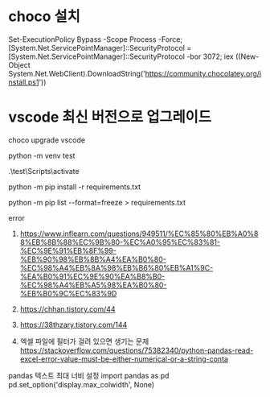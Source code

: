 # choco 설치
Set-ExecutionPolicy Bypass -Scope Process -Force; [System.Net.ServicePointManager]::SecurityProtocol = [System.Net.ServicePointManager]::SecurityProtocol -bor 3072; iex ((New-Object System.Net.WebClient).DownloadString('https://community.chocolatey.org/install.ps1'))

# vscode 최신 버전으로 업그레이드
choco upgrade vscode

python -m venv test

.\test\Scripts\activate

python -m pip install -r requirements.txt

python -m pip list --format=freeze > requirements.txt


error
1. https://www.inflearn.com/questions/949511/%EC%85%80%EB%A0%88%EB%8B%88%EC%9B%80-%EC%A0%95%EC%83%81-%EC%9E%91%EB%8F%99-%EB%90%98%EB%8B%A4%EA%B0%80-%EC%98%A4%EB%8A%98%EB%B6%80%EB%A1%9C-%EA%B0%91%EC%9E%90%EA%B8%B0-%EC%98%A4%EB%A5%98%EA%B0%80-%EB%B0%9C%EC%83%9D

2. https://chhan.tistory.com/44

3. https://38thzary.tistory.com/144

4. 엑셀 파일에 필터가 걸려 있으면 생기는 문제
https://stackoverflow.com/questions/75382340/python-pandas-read-excel-error-value-must-be-either-numerical-or-a-string-conta




pandas 텍스트 최대 너비 설정
import pandas as pd
pd.set_option('display.max_colwidth', None)